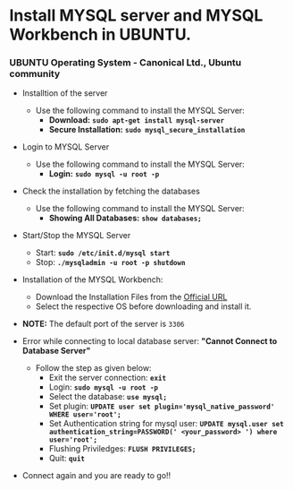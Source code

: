 # Install MYSQL server and MYSQL Workbench in UBUNTU.
 
### UBUNTU Operating System - Canonical Ltd., Ubuntu community

 - Installtion of the server
   - Use the following command to install the MYSQL Server:
     - **Download:** **`sudo apt-get install mysql-server`**
     - **Secure Installation:** **`sudo mysql_secure_installation`**
     
 - Login to MYSQL Server
   - Use the following command to install the MYSQL Server:
     - **Login:** **`sudo mysql -u root -p`**
     
 - Check the installation by fetching the databases
   - Use the following command to install the MYSQL Server:
      - **Showing All Databases:** **`show databases;`**
 
 - Start/Stop the MYSQL Server
   - Start: **`sudo /etc/init.d/mysql start`**
   - Stop: **`./mysqladmin -u root -p shutdown`**
   
 - Installation of the MYSQL Workbench:
   - Download the Installation Files from the [Official URL](https://dev.mysql.com/downloads/workbench/)
   - Select the respective OS before downloading and install it.
   
 - **NOTE:** The default port of the server is `3306`
 
 - Error while connecting to local database server: **"Cannot Connect to Database Server"**
   - Follow the step as given below:
     - Exit the server connection: **`exit`**
     - Login: **`sudo mysql -u root -p`**
     - Select the database: **`use mysql;`**
     - Set plugin: **`UPDATE user set plugin='mysql_native_password' WHERE user='root';`**
     - Set Authentication string for mysql user: **`UPDATE mysql.user set authentication_string=PASSWORD(' <your_password> ') where       user='root';`**
     - Flushing Priviledges: **`FLUSH PRIVILEGES;`**
     - Quit: **`quit`**
     
 - Connect again and you are ready to go!!
